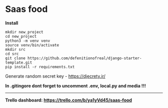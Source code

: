 Saas food
=====================

**Install**
```
mkdir new_project
cd new_project
python3 -m venv venv
source venv/bin/activate
mkdir src
cd src
git clone https://github.com/defenitionofreal/django-starter-template.git
pip install -r requirements.txt
```

Generate random secret key - https://djecrety.ir/

**In .gitingore dont forget to uncomment .env, local.py and media !!!**


****
**Trello dashboard: https://trello.com/b/ya1yVd45/saas-food**